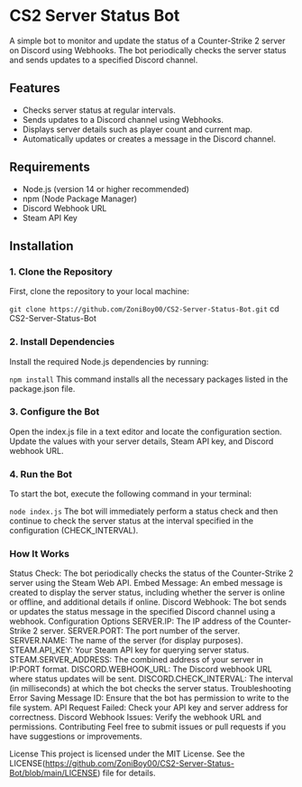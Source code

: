 # CS2 Server Status Bot

A simple bot to monitor and update the status of a Counter-Strike 2 server on Discord using Webhooks. The bot periodically checks the server status and sends updates to a specified Discord channel.

## Features

- Checks server status at regular intervals.
- Sends updates to a Discord channel using Webhooks.
- Displays server details such as player count and current map.
- Automatically updates or creates a message in the Discord channel.

## Requirements

- Node.js (version 14 or higher recommended)
- npm (Node Package Manager)
- Discord Webhook URL
- Steam API Key

## Installation

### 1. Clone the Repository

First, clone the repository to your local machine:

```git clone https://github.com/ZoniBoy00/CS2-Server-Status-Bot.git```
cd CS2-Server-Status-Bot

### 2. Install Dependencies
Install the required Node.js dependencies by running:

```npm install```
This command installs all the necessary packages listed in the package.json file.

### 3. Configure the Bot
Open the index.js file in a text editor and locate the configuration section. Update the values with your server details, Steam API key, and Discord webhook URL.

### 4. Run the Bot
To start the bot, execute the following command in your terminal:

```node index.js```
The bot will immediately perform a status check and then continue to check the server status at the interval specified in the configuration (CHECK_INTERVAL).

### How It Works
Status Check: The bot periodically checks the status of the Counter-Strike 2 server using the Steam Web API.
Embed Message: An embed message is created to display the server status, including whether the server is online or offline, and additional details if online.
Discord Webhook: The bot sends or updates the status message in the specified Discord channel using a webhook.
Configuration Options
SERVER.IP: The IP address of the Counter-Strike 2 server.
SERVER.PORT: The port number of the server.
SERVER.NAME: The name of the server (for display purposes).
STEAM.API_KEY: Your Steam API key for querying server status.
STEAM.SERVER_ADDRESS: The combined address of your server in IP:PORT format.
DISCORD.WEBHOOK_URL: The Discord webhook URL where status updates will be sent.
DISCORD.CHECK_INTERVAL: The interval (in milliseconds) at which the bot checks the server status.
Troubleshooting
Error Saving Message ID: Ensure that the bot has permission to write to the file system.
API Request Failed: Check your API key and server address for correctness.
Discord Webhook Issues: Verify the webhook URL and permissions.
Contributing
Feel free to submit issues or pull requests if you have suggestions or improvements.

License
This project is licensed under the MIT License. See the LICENSE(https://github.com/ZoniBoy00/CS2-Server-Status-Bot/blob/main/LICENSE) file for details.

